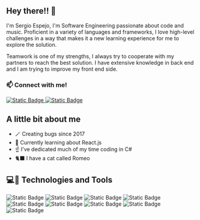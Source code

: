 ## Hey there!! 👀

<p>
I'm Sergio Espejo, I'm Software Engineering passionate about code and music. Proficient in a variety of languages and frameworks, I love high-level challenges in a way that makes it a new learning experience for me to explore the solution.

Teamwork is one of my strengths, I always try to cooperate with my partners to reach the best solution. I have extensive knowledge in back end and I am trying to improve my front end side.
</p>

### 📫 Connect with me!

<div>
  <a href="https://www.linkedin.com/in/sergio-espejo-a792b91a2/">
    <img alt="Static Badge" src="https://img.shields.io/badge/LinkedIn-%231A69C7?logo=LinkedIn&labelColor=%231A69C7">
  </a>
  <a href="https://mail.google.com/mail/u/0/?tab=rm&ogbl#inbox?compose=CllgCJTNHCXsSBRPBpbCFgzbnmPHBnQwsHjWttcsJRFwCDBdrtPFcwjTkkJvgWPvnsfKtjszDGB">
    <img alt="Static Badge" src="https://img.shields.io/badge/Gmail-%23D34135?logo=gmail&labelColor=%23000">
  </a>  
</div>

## A little bit about me

- 🪄 Creating bugs since 2017
- 🪩 Currently learning about React.js
- ☝️ I've dedicated much of my time coding in C#
- 🐈‍⬛ I have a cat called Romeo

## 💻🎨 Technologies and Tools

<div>
  <img alt="Static Badge" src="https://img.shields.io/badge/JAVASCRIPT-%23EFD81C?style=flat&logo=javascript&labelColor=%23000">
  <img alt="Static Badge" src="https://img.shields.io/badge/NODE.JS-%2385BF18?logo=node.js&labelColor=%23000">
  <img alt="Static Badge" src="https://img.shields.io/badge/.NET-%236D297E?logo=C%20SHARP&logoColor=%236D297E&labelColor=%23FFFF">
  <img alt="Static Badge" src="https://img.shields.io/badge/GIT-%23F05030?logo=GIT&labelColor=%23000">
  <img alt="Static Badge" src="https://img.shields.io/badge/VISUAL%20STUDIO-%23CE9AF9?logo=VISUAL%20STUDIO&logoColor=%23CE9AF9&labelColor=%23000">
  <img alt="Static Badge" src="https://img.shields.io/badge/VISUAL%20STUDIO%20CODE-%232EB0F6?logo=VISUAL%20STUDIO%20CODE&logoColor=%232EB0F6&labelColor=%23000">
  <img alt="Static Badge" src="https://img.shields.io/badge/POSTMAN-%23FF7040?logo=POSTMAN&labelColor=%23000">
  <img alt="Static Badge" src="https://img.shields.io/badge/INSOMNIA-%235C50C0?logo=INSOMNIA&logoColor=%235C50C0&labelColor=%23000">
  <img alt="Static Badge" src="https://img.shields.io/badge/MySQL-%23E98015?style=MY%20SQL&logo=MySQL&logoColor=%235C50C0&labelColor=%23000">
</div>

